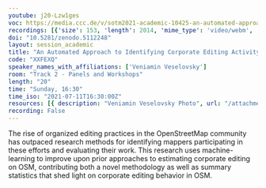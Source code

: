 ```yaml
---
youtube: j20-Lzw1ges
voc: https://media.ccc.de/v/sotm2021-academic-10425-an-automated-approach-to-identifying-corporate-editing-activity-in-openstreetmap
recordings: [{'size': 153, 'length': 2014, 'mime_type': 'video/webm', 'language': 'eng', 'filename': 'sotm2021-10425-eng-An_Automated_Approach_to_Identifying_Corporate_Editing_Activity_in_OpenStreetMap_webm-hd.webm', 'state': 'new', 'folder': 'webm-hd', 'high_quality': True, 'width': 1920, 'height': 1080, 'updated_at': '2021-10-12T23:34:08.248+02:00', 'recording_url': 'https://cdn.media.ccc.de/events/sotm/2021/webm-hd/sotm2021-10425-eng-An_Automated_Approach_to_Identifying_Corporate_Editing_Activity_in_OpenStreetMap_webm-hd.webm', 'url': 'https://api.media.ccc.de/public/recordings/55250', 'event_url': 'https://api.media.ccc.de/public/events/645aa6f2-f7b9-5642-baf7-4a99d12d5a26', 'conference_url': 'https://api.media.ccc.de/public/conferences/sotm2021'}, {'size': 74, 'length': 2014, 'mime_type': 'video/webm', 'language': 'eng', 'filename': 'sotm2021-10425-eng-An_Automated_Approach_to_Identifying_Corporate_Editing_Activity_in_OpenStreetMap_webm-sd.webm', 'state': 'new', 'folder': 'webm-sd', 'high_quality': False, 'width': 720, 'height': 576, 'updated_at': '2021-10-12T22:36:36.753+02:00', 'recording_url': 'https://cdn.media.ccc.de/events/sotm/2021/webm-sd/sotm2021-10425-eng-An_Automated_Approach_to_Identifying_Corporate_Editing_Activity_in_OpenStreetMap_webm-sd.webm', 'url': 'https://api.media.ccc.de/public/recordings/55245', 'event_url': 'https://api.media.ccc.de/public/events/645aa6f2-f7b9-5642-baf7-4a99d12d5a26', 'conference_url': 'https://api.media.ccc.de/public/conferences/sotm2021'}, {'size': 30, 'length': 2014, 'mime_type': 'audio/mpeg', 'language': 'eng', 'filename': 'sotm2021-10425-eng-An_Automated_Approach_to_Identifying_Corporate_Editing_Activity_in_OpenStreetMap_mp3.mp3', 'state': 'new', 'folder': 'mp3', 'high_quality': False, 'width': 0, 'height': 0, 'updated_at': '2021-10-12T22:13:34.366+02:00', 'recording_url': 'https://cdn.media.ccc.de/events/sotm/2021/mp3/sotm2021-10425-eng-An_Automated_Approach_to_Identifying_Corporate_Editing_Activity_in_OpenStreetMap_mp3.mp3', 'url': 'https://api.media.ccc.de/public/recordings/55244', 'event_url': 'https://api.media.ccc.de/public/events/645aa6f2-f7b9-5642-baf7-4a99d12d5a26', 'conference_url': 'https://api.media.ccc.de/public/conferences/sotm2021'}, {'size': 51, 'length': 2014, 'mime_type': 'video/mp4', 'language': 'eng', 'filename': 'sotm2021-10425-eng-An_Automated_Approach_to_Identifying_Corporate_Editing_Activity_in_OpenStreetMap_sd.mp4', 'state': 'new', 'folder': 'h264-sd', 'high_quality': False, 'width': 720, 'height': 576, 'updated_at': '2021-10-12T22:12:35.897+02:00', 'recording_url': 'https://cdn.media.ccc.de/events/sotm/2021/h264-sd/sotm2021-10425-eng-An_Automated_Approach_to_Identifying_Corporate_Editing_Activity_in_OpenStreetMap_sd.mp4', 'url': 'https://api.media.ccc.de/public/recordings/55243', 'event_url': 'https://api.media.ccc.de/public/events/645aa6f2-f7b9-5642-baf7-4a99d12d5a26', 'conference_url': 'https://api.media.ccc.de/public/conferences/sotm2021'}, {'size': 109, 'length': 2014, 'mime_type': 'video/mp4', 'language': 'eng', 'filename': 'sotm2021-10425-eng-An_Automated_Approach_to_Identifying_Corporate_Editing_Activity_in_OpenStreetMap_hd.mp4', 'state': 'new', 'folder': 'h264-hd', 'high_quality': True, 'width': 1920, 'height': 1080, 'updated_at': '2021-10-12T21:07:54.671+02:00', 'recording_url': 'https://cdn.media.ccc.de/events/sotm/2021/h264-hd/sotm2021-10425-eng-An_Automated_Approach_to_Identifying_Corporate_Editing_Activity_in_OpenStreetMap_hd.mp4', 'url': 'https://api.media.ccc.de/public/recordings/55234', 'event_url': 'https://api.media.ccc.de/public/events/645aa6f2-f7b9-5642-baf7-4a99d12d5a26', 'conference_url': 'https://api.media.ccc.de/public/conferences/sotm2021'}]
doi: "10.5281/zenodo.5112248"
layout: session_academic
title: "An Automated Approach to Identifying Corporate Editing Activity in OpenStreetMap"
code: "XXFEXQ"
speaker_names_with_affiliations: ['Veniamin Veselovsky']
room: "Track 2 - Panels and Workshops"
length: "20"
time: "Sunday, 16:30"
time_iso: "2021-07-11T16:30:00Z"
resources: [{ description: "Veniamin Veselovsky Photo", url: "/attachments/XXFEXQ_IMG_0872_uzody1U.jpg" }]
recording: False
---
```

The rise of organized editing practices in the OpenStreetMap community has outpaced research methods for identifying mappers participating in these efforts and evaluating their work. This research uses machine-learning to improve upon prior approaches to estimating corporate editing on OSM, contributing both a novel methodology as well as summary statistics that shed light on corporate editing behavior in OSM.
